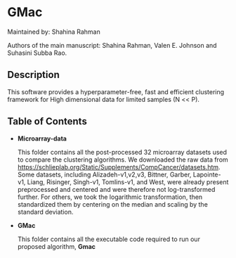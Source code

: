 # GMac

Maintained by: Shahina Rahman

Authors of the main manuscript: Shahina Rahman, Valen E. Johnson and Suhasini Subba Rao. 

## Description 

This software provides a hyperparameter-free, fast and efficient clustering framework for High dimensional data for limited samples (N << P). 

## Table of Contents 

- **Microarray-data**

     This folder contains all the post-processed 32 microarray datasets used to compare the clustering algorithms. 
     We downloaded the raw data from https://schlieplab.org/Static/Supplements/CompCancer/datasets.htm.  
     Some datasets, including Alizadeh-v1,v2,v3, Bittner, Garber, Lapointe-v1, Liang, Risinger, Singh-v1, Tomlins-v1, and West, were already present preprocessed and centered and were therefore not log-transformed further. For others, we took the logarithmic transformation, then standardized them by centering on the median and scaling by the standard deviation. 
    
    
 
- **GMac**  

   This folder contains all the executable code required to run our proposed algorithm, **Gmac**
